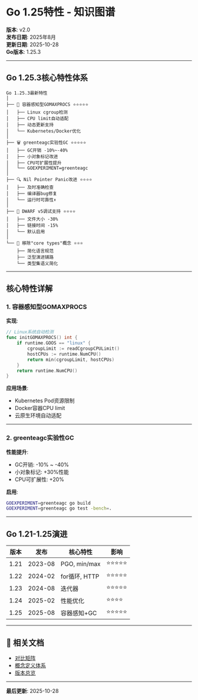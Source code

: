 # Go 1.25特性 - 知识图谱

**版本**: v2.0  
**发布日期**: 2025年8月  
**更新日期**: 2025-10-28  
**Go版本**: 1.25.3

---

## Go 1.25.3核心特性体系

```text
Go 1.25.3最新特性
│
├── 🚀 容器感知型GOMAXPROCS ⭐⭐⭐⭐⭐
│   ├── Linux cgroup检测
│   ├── CPU limit自动适配
│   ├── 动态更新支持
│   └── Kubernetes/Docker优化
│
├── 🗑️ greenteagc实验性GC ⭐⭐⭐⭐⭐
│   ├── GC开销 -10%~-40%
│   ├── 小对象标记改进
│   ├── CPU可扩展性提升
│   └── GOEXPERIMENT=greenteagc
│
├── 🔍 Nil Pointer Panic改进 ⭐⭐⭐⭐
│   ├── 及时准确检查
│   ├── 编译器bug修复
│   └── 运行时可靠性⬆
│
├── 🐛 DWARF v5调试支持 ⭐⭐⭐⭐
│   ├── 文件大小 -30%
│   ├── 链接时间 -15%
│   └── 默认启用
│
└── 📐 移除"core types"概念 ⭐⭐⭐
    ├── 简化语言规范
    ├── 泛型演进铺路
    └── 类型集语义简化
```

---

## 核心特性详解

### 1. 容器感知型GOMAXPROCS

**实现**:
```go
// Linux系统自动检测
func initGOMAXPROCS() int {
    if runtime.GOOS == "linux" {
        cgroupLimit := readCgroupCPULimit()
        hostCPUs := runtime.NumCPU()
        return min(cgroupLimit, hostCPUs)
    }
    return runtime.NumCPU()
}
```

**应用场景**:
- Kubernetes Pod资源限制
- Docker容器CPU limit
- 云原生环境自动适配

---

### 2. greenteagc实验性GC

**性能提升**:
- GC开销: -10% ~ -40%
- 小对象标记: +30%性能
- CPU可扩展性: +20%

**启用**:
```bash
GOEXPERIMENT=greenteagc go build
GOEXPERIMENT=greenteagc go test -bench=.
```

---

## Go 1.21-1.25演进

| 版本 | 发布 | 核心特性 | 影响 |
|------|------|---------|------|
| 1.21 | 2023-08 | PGO, min/max | ⭐⭐⭐⭐⭐ |
| 1.22 | 2024-02 | for循环, HTTP | ⭐⭐⭐⭐⭐ |
| 1.23 | 2024-08 | 迭代器 | ⭐⭐⭐⭐⭐ |
| 1.24 | 2025-02 | 性能优化 | ⭐⭐⭐⭐ |
| 1.25 | 2025-08 | 容器感知+GC | ⭐⭐⭐⭐⭐ |

---

## 🔗 相关文档

- [对比矩阵](./00-对比矩阵.md)
- [概念定义体系](./00-概念定义体系.md)
- [版本总览](../00-知识图谱.md)

---

**最后更新**: 2025-10-28
